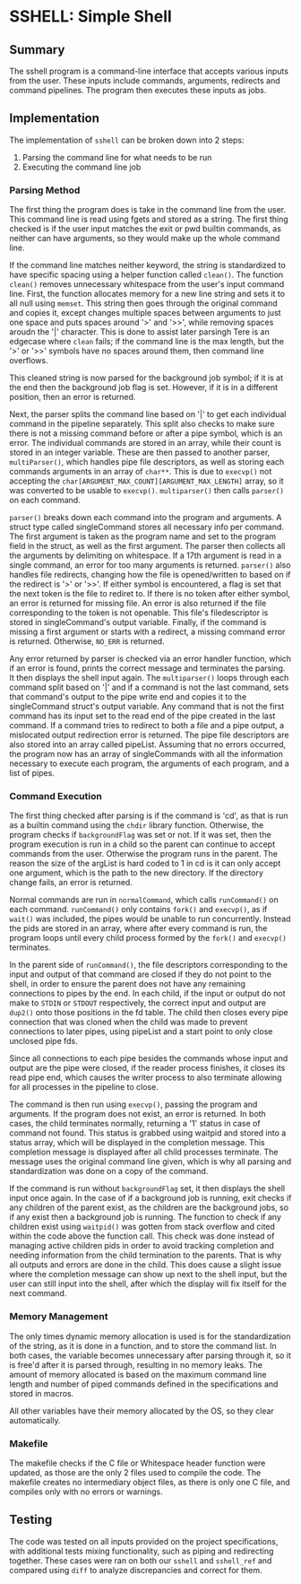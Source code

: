 # SSHELL: Simple Shell

## Summary

The sshell program is a command-line interface that accepts various inputs 
from the user. These inputs include commands, arguments, redirects and 
command pipelines. The program then executes these inputs as jobs.

## Implementation

The implementation of `sshell` can be broken down into 2 steps:

1. Parsing the command line for what needs to be run
2. Executing the command line job

### Parsing Method

The first thing the program does is take in the command line from the user.
This command line is read using fgets and stored as a string. The first
thing checked is if the user input matches the exit or pwd builtin commands,
as neither can have arguments, so they would make up the whole command line.

If the command line matches neither keyword, the string is standardized to
have specific spacing using a helper function called `clean()`. The function
`clean()` removes unnecessary whitespace from the user's input command line. 
First, the function allocates memory for a new line string and sets it to 
all null using `memset`. This string then goes through the original
command and copies it, except changes multiple spaces between arguments
to just one space and puts spaces around '>' and '>>', while removing
spaces aroudn the '|' character. This is done to assist later parsingh
Tere is an edgecase where `clean` fails; if the command line is the 
max length, but the '>' or '>>' symbols have no spaces around them, then 
command line overflows. 

This cleaned string is now parsed for the background job symbol; if 
it is at the end then the background job flag is set. However, if 
it is in a different position, then an error is returned.

Next, the parser splits the command line based on '|' to get each individual
command in the pipeline separately. This split also checks to make sure there
is not a missing command before or after a pipe symbol, which is an error. The
individual commands are stored in an array, while their count is stored in an
integer variable. These are then passed to another parser, `multiParser()`,
which handles pipe file descriptors, as well as storing each commands arguments
in an array of `char**`. This is due to `execvp()` not accepting the 
`char[ARGUMENT_MAX_COUNT][ARGUMENT_MAX_LENGTH]` array, so it was converted to
be usable to `execvp()`. `multiparser()` then calls `parser()` on each command.

`parser()` breaks down each command into the program and arguments.
A struct type called singleCommand stores all necessary info per command.
The first argument is taken as the program name and set to the program
field in the struct, as well as the first argument. The parser then collects
all the arguments by delimiting on whitespace. If a 17th argument is read in 
a single command, an error for too many arguments is returned. `parser()`
also handles file redirects, changing how the file is opened/written to
based on if the redirect is '>' or '>>'. If either symbol is encountered,
a flag is set that the next token is the file to rediret to. If there is
no token after either symbol, an error is returned for missing file. An
error is also returned if the file corresponding to the token is not openable.
This file's filedescriptor is stored in singleCommand's output variable.
Finally, if the command is missing a first argument or starts with a redirect,
a missing command error is returned. Otherwise, `NO_ERR` is returned.

Any error returned by parser is checked via an error handler function, which
if an error is found, prints the correct message and terminates the parsing.
It then displays the shell input again. The `multiparser()` loops through each
command split based on '|' and if a command is not the last command, sets
that command's output to the pipe write end and copies it to the singleCommand
struct's output variable. Any command that is not the first command has its
input set to the read end of the pipe created in the last command. If a
command tries to redirect to both a file and a pipe output, a mislocated
output redirection error is returned. The pipe file descriptors are also
stored into an array called pipeList. Assuming that no errors occurred, the
program now has an array of singleCommands with all the information necessary
to execute each program, the arguments of each program, and a list of pipes.

### Command Execution

The first thing checked after parsing is if the command is 'cd', as that
is run as a builtin command using the `chdir` library function. Otherwise,
the program checks if `backgroundFlag` was set or not. If it was set, then
the program execution is run in a child so the parent can continue to accept
commands from the user. Otherwise the program runs in the parent. The reason
the size of the argList is hard coded to 1 in cd is it can only accept one
argument, which is the path to the new directory. If the directory
change fails, an error is returned.

Normal commands are run in `normalCommand`, which calls `runCommand()` on each
command. `runCommand()`  only contains `fork()` and `execvp()`, as if 
`wait()` was included, the pipes would be unable to run concurrently. Instead 
the pids are stored in an array, where after every command is run, the 
program loops until every child process formed by the `fork()` and `execvp()` 
terminates. 

In the parent side of `runCommand()`, the file descriptors corresponding to the 
input and output of that command are closed if they do not point to the shell, 
in order to ensure the parent does not have any remaining connections to pipes
by the end. In each child, if the input or output do not make to `STDIN` or 
`STDOUT` respectively, the correct input and output are `dup2()` onto those 
positions in the fd table. The child then closes every pipe connection that 
was cloned when the child was made to prevent connections to later pipes, using
pipeList and a start point to only close unclosed pipe fds. 

Since all connections to each pipe besides the commands whose input and output
are the pipe were closed, if the reader process finishes, it closes its read 
pipe end, which causes the writer process to also terminate allowing for all
processes in the pipeline to close.

The command is then run using `execvp()`, passing the program and arguments.
If the program does not exist, an error is returned. In both cases, the child
terminates normally, returning a '1' status in case of command not found.
This status is grabbed using waitpid and stored into a status array, which
will be displayed in the completion message. This completion message is
displayed after all child processes terminate. The message uses the original
command line given, which is why all parsing and standardization was done on a
copy of the command.

If the command is run without `backgroundFlag` set, it then displays the
shell input once again. In the case of if a background job is running, exit
checks if any children of the parent exist, as the children are the background
jobs, so if any exist then a background job is running. The function to check
if any children exist using `waitpid()` was gotten from stack overflow and cited
within the code above the function call. This check was done instead of
managing active children pids in order to avoid tracking completion and
needing information from the child termination to the parents. That is why all
outputs and errors are done in the child. This does cause a slight issue where
the completion message can show up next to the shell input, but the user can 
still input into the shell, after which the display will fix itself for the next
command.

### Memory Management

The only times dynamic memory allocation is used is for the standardization of
the string, as it is done in a function, and to store the command list. In both
cases, the variable becomes unnecessary after parsing through it, so it
is free'd after it is parsed through, resulting in no memory leaks. The amount
of memory allocated is based on the maximum command line length and number
of piped commands defined in the specifications and stored in macros.

All other variables have their memory allocated by the OS, so they clear
automatically.

### Makefile

The makefile checks if the C file or Whitespace header function were updated,
as those are the only 2 files used to compile the code. The makefile creates
no intermediary object files, as there is only one C file, and compiles
only with no errors or warnings.

## Testing

The code was tested on all inputs provided on the project specifications,
with additional tests mixing functionality, such as piping and redirecting
together. These cases were ran on both our `sshell` and `sshell_ref`
and compared using `diff` to analyze discrepancies and correct for them.












